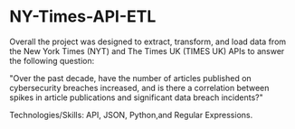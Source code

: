 # NY-Times-API-ETL

Overall the project was designed to extract, transform, and load data from the New York Times (NYT) and The Times UK (TIMES UK) APIs to answer the following question:

"Over the past decade, have the number of articles published on cybersecurity breaches increased, and is there a correlation between spikes in article publications and significant data breach incidents?"

Technologies/Skills: API, JSON, Python,and Regular Expressions.
